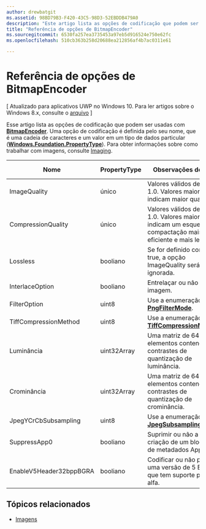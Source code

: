 ```yaml
---
author: drewbatgit
ms.assetid: 98BD79B3-F420-43C5-98D3-52EBDDB479A0
description: "Este artigo lista as opções de codificação que podem ser usadas com BitmapEncoder."
title: "Referência de opções de BitmapEncoder"
ms.sourcegitcommit: 6530fa257ea3735453a97eb5d916524e750e62fc
ms.openlocfilehash: 510cb363b258d20688ea212856af4b7ac0311e61

---
```


# Referência de opções de BitmapEncoder

\[ Atualizado para aplicativos UWP no Windows 10. Para ler artigos sobre o Windows 8.x, consulte o [arquivo](http://go.microsoft.com/fwlink/p/?linkid=619132) \]

Esse artigo lista as opções de codificação que podem ser usadas com [**BitmapEncoder**](https://msdn.microsoft.com/library/windows/apps/br226206). Uma opção de codificação é definida pelo seu nome, que é uma cadeia de caracteres e um valor em um tipo de dados particular ([**Windows.Foundation.PropertyType**](https://msdn.microsoft.com/library/windows/apps/br225871)). Para obter informações sobre como trabalhar com imagens, consulte [Imaging](imaging.md).

| Nome                    | PropertyType | Observações de uso                                                                                        | Formatos válidos |
|-------------------------|--------------|----------------------------------------------------------------------------------------------------|---------------|
| ImageQuality            | único       | Valores válidos de 0 a 1.0. Valores maiores indicam maior qualidade.                                 | JPEG, JPEG-XR |
| CompressionQuality      | único       | Valores válidos de 0 a 1.0. Valores maiores indicam um esquema de compactação mais eficiente e mais lento. | TIFF          |
| Lossless                | booliano      | Se for definido como true, a opção ImageQuality será ignorada.                                        | JPEG-XR       |
| InterlaceOption         | booliano      | Entrelaçar ou não a imagem.                                                                    | PNG           |
| FilterOption            | uint8        | Use a enumeração [**PngFilterMode**](https://msdn.microsoft.com/library/windows/apps/br226389).                                | PNG           |
| TiffCompressionMethod   | uint8        | Use a enumeração [**TiffCompressionMode**](https://msdn.microsoft.com/library/windows/apps/br226399).                    | TIFF          |
| Luminância               | uint32Array  | Uma matriz de 64 elementos contendo contrastes de quantização de luminância.                               | JPEG          |
| Crominância             | uint32Array  | Uma matriz de 64 elementos contendo contrastes de quantização de crominância.                             | JPEG          |
| JpegYCrCbSubsampling    | uint8        | Use a enumeração [**JpegSubsamplingMode**](https://msdn.microsoft.com/library/windows/apps/br226386).                    | JPEG          |
| SuppressApp0            | booliano      | Suprimir ou não a criação de um bloqueio de metadados App0.                                        | JPEG          |
| EnableV5Header32bppBGRA | booliano      | Codificar ou não para uma versão de 5 BMP que tem suporte para alfa.                                         | BMP           |

 

## Tópicos relacionados

* [Imagens](imaging.md)
 

 







<!--HONumber=Jun16_HO4-->



